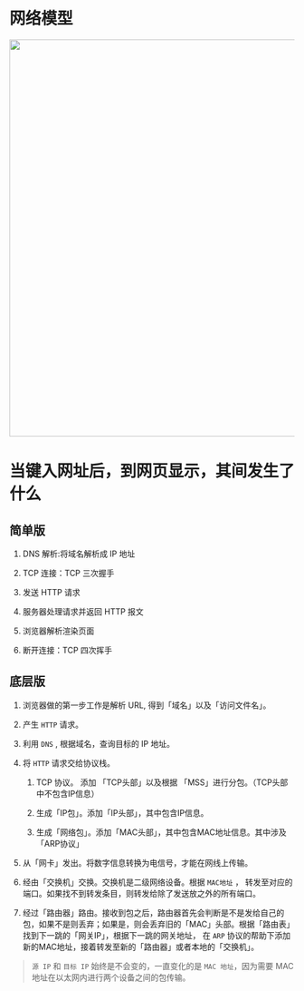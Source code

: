 # 网络模型

<div align="center">    
    <img src='_figs/module.png' width="700" />
</div>


# 当键入网址后，到网页显示，其间发生了什么

## 简单版

1. DNS 解析:将域名解析成 IP 地址
   
2. TCP 连接：TCP 三次握手
   
4. 发送 HTTP 请求
   
5. 服务器处理请求并返回 HTTP 报文
   
6. 浏览器解析渲染页面
   
7. 断开连接：TCP 四次挥手

## 底层版

1. 浏览器做的第一步工作是解析 URL, 得到「域名」以及「访问文件名」。
   
2. 产生 `HTTP` 请求。
   
3. 利用 `DNS` , 根据域名，查询目标的 IP 地址。
   
4. 将 `HTTP` 请求交给协议栈。
   
   1. TCP 协议。 添加 「TCP头部」以及根据 「MSS」进行分包。（TCP头部中不包含IP信息）
   
   2. 生成「IP包」。添加「IP头部」，其中包含IP信息。
   
   3. 生成「网络包」。添加「MAC头部」，其中包含MAC地址信息。其中涉及「ARP协议」
   
5. 从「网卡」发出。将数字信息转换为电信号，才能在网线上传输。
   
6. 经由「交换机」交换。交换机是二级网络设备。根据 `MAC地址` ， 转发至对应的端口。如果找不到转发条目，则转发给除了发送放之外的所有端口。
   
7. 经过「路由器」路由。接收到包之后，路由器首先会判断是不是发给自己的包，如果不是则丢弃；如果是，则会丢弃旧的「MAC」头部。根据「路由表」找到下一跳的「网关IP」，根据下一跳的网关地址， 在 `ARP` 协议的帮助下添加新的MAC地址，接着转发至新的「路由器」或者本地的「交换机」。

> `源 IP` 和 `目标 IP` 始终是不会变的，一直变化的是 `MAC 地址`，因为需要 MAC 地址在以太网内进行两个设备之间的包传输。